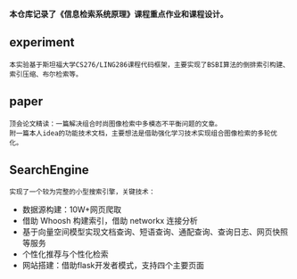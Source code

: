 **本仓库记录了《信息检索系统原理》课程重点作业和课程设计。**
## experiment
    本实验基于斯坦福大学CS276/LING286课程代码框架，主要实现了BSBI算法的倒排索引构建、索引压缩、布尔检索等。
## paper
    顶会论文精读：一篇解决组合时尚图像检索中多模态不平衡问题的文章。
    附一篇本人idea的功能技术文档，主要想法是借助强化学习技术实现组合图像检索的多轮优化。
## SearchEngine
    实现了一个较为完整的小型搜索引擎，关键技术：
- 数据源构建：10W+网页爬取
- 借助 Whoosh 构建索引，借助 networkx 连接分析
- 基于向量空间模型实现文档查询、短语查询、通配查询、查询日志、网页快照等服务
- 个性化推荐与个性化检索
- 网站搭建：借助flask开发者模式，支持四个主要页面